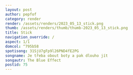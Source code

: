 ```yaml
---
layout: post
author: pepfof
category: render
render: /assets/renders/2023_05_13_stick.png
thumb: /assets/renders/thumb/thumb-2023_05_13_stick.png
title: Stick
navigation_override: /
aspect: 1/1
domcol: ^795b58
spotisong: 31SjU7gFp9l26PND4fE2PG
songname: Je třeba obout boty a pak dlouho jít
songautr: The Blue Effect
postid: 75
---
```


<!--USER BEGIN 1-->

<!--USER END 1-->

<!--more-->
<!--USER BEGIN 2-->

<!--USER END 2-->

